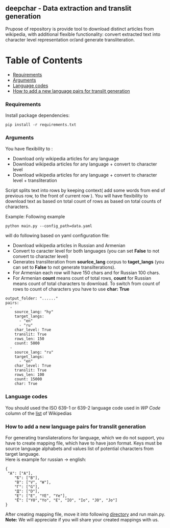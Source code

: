 ## deepchar - Data extraction and translit generation

Prupose of repository is provide tool to download distinct articles from wikipedia, with additional flexible functionality: convert extracted text into character level representation or/and generate transliteration.

# Table of Contents
 - [Requirements](#requirements)
 - [Arguments](#arguments)
 - [Language codes](#lang-code)
 - [How to add a new language pairs for translit generation](#new-lang)

### Requirements <a name="requirements"></a>

Install package dependencies:

```
pip install -r requirements.txt
```
### Arguments <a name="arguments"></a>
You have flexibility to :
 - Download only wikipedia articles for any language
 - Download wikipedia articles for any language + convert to character level
 - Download wikipedia articles for any language + convert to character level + transliteration 

Script splits text into rows by keeping context( add some words from end of previous row, to the front of current row ). You will have flexibility to download text as based on total count of rows as based on total counts of characters.

Example:
Following example
```
python main.py --config_path=data.yaml
``` 
will do following based on yaml configuration file:
 - Download wikipedia articles in Russian and Armenian
 - Convert to caracter level for both languages (you can set **False** to not convert to character level)
 - Generates transliteration from **sourlce_lang** corpus to **taget_langs** (you can set to **False** to not generate transilterations). 
 - For Armenian each row will have 150 chars and for Russian 100 chars.
 - For Armenian **count** means count of total rows, **count** for Russian means count of total characters to download. To switch from count of rows to count of characters you have to use **char: True**


```
output_folder: "......"
pairs:
  -
    source_lang: "hy"
    target_langs:
      - "en"
      - "ru"
    char_level: True
    translit: True
    rows_len: 150
    count: 5000
  -
    source_lang: "ru"
    target_langs:
      - "en"
    char_level: True
    translit: True
    rows_len: 100
    count: 15000
    char: True
```

### Language codes <a name="lang-code"></a>

You should used the ISO 639-1 or 639-2 language code used in *WP Code* column of the [list](https://en.wikipedia.org/wiki/List_of_Wikipedias#List) of Wikipedias 

### How to add a new language pairs for translit generation <a name="new-lang"></a>
For generating transliaterations for language, which we do not support, you have to create mapping file, which have to have json format. Keys must be source language alphabets and values list of potential characters from target language.<br/>
Here is example for russian -> english:

```
{
 "А": ["A"],
    "Б": ["B"],
    "В": ["V", "W"],
    "Г": ["G"],
    "Д": ["D"],
    "Е": ["E", "YE", "Ye"],
    "Ё": ["YO","Yo", "E", "IO", "Io", "JO", "Jo"]
}
```
After creating mapping file, move it into following [directory](./resources/mappings) and run main.py.<br/>
**Note:** We will appreciate if you will share your created mappings with us. 




